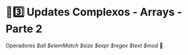 # :sunrise::three: Updates Complexos - Arrays - Parte 2

Operadores _$all $elemMatch $size $expr $regex $text $mod_ :school:
